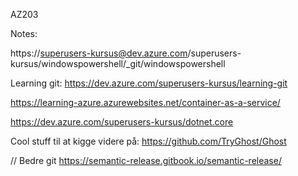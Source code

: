 AZ203

Notes:

https://superusers-kursus@dev.azure.com/superusers-kursus/windowspowershell/_git/windowspowershell

Learning git: https://dev.azure.com/superusers-kursus/learning-git

https://learning-azure.azurewebsites.net/container-as-a-service/

https://dev.azure.com/superusers-kursus/dotnet.core


Cool stuff til at kigge videre på:
https://github.com/TryGhost/Ghost

// Bedre git
https://semantic-release.gitbook.io/semantic-release/

